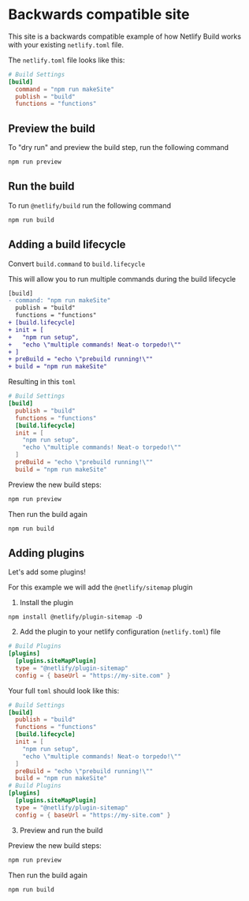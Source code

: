 # Backwards compatible site

This site is a backwards compatible example of how Netlify Build works with your existing `netlify.toml` file.

The `netlify.toml` file looks like this:

```toml
# Build Settings
[build]
  command = "npm run makeSite"
  publish = "build"
  functions = "functions"
```

## Preview the build

To "dry run" and preview the build step, run the following command

```bash
npm run preview
```

## Run the build

To run `@netlify/build` run the following command

```bash
npm run build
```

## Adding a build lifecycle

Convert `build.command` to `build.lifecycle`

This will allow you to run multiple commands during the build lifecycle

```diff
[build]
- command: "npm run makeSite"
  publish = "build"
  functions = "functions"
+ [build.lifecycle]
+ init = [
+   "npm run setup",
+   "echo \"multiple commands! Neat-o torpedo!\""
+ ]
+ preBuild = "echo \"prebuild running!\""
+ build = "npm run makeSite"
```

Resulting in this `toml`

```toml
# Build Settings
[build]
  publish = "build"
  functions = "functions"
  [build.lifecycle]
  init = [
    "npm run setup",
    "echo \"multiple commands! Neat-o torpedo!\""
  ]
  preBuild = "echo \"prebuild running!\""
  build = "npm run makeSite"
```

Preview the new build steps:

```bash
npm run preview
```

Then run the build again

```bash
npm run build
```

## Adding plugins

Let's add some plugins!

For this example we will add the `@netlify/sitemap` plugin

1. Install the plugin

```
npm install @netlify/plugin-sitemap -D
```

2. Add the plugin to your netlify configuration (`netlify.toml`) file

```toml
# Build Plugins
[plugins]
  [plugins.siteMapPlugin]
  type = "@netlify/plugin-sitemap"
  config = { baseUrl = "https://my-site.com" }
```

Your full `toml` should look like this:

```toml
# Build Settings
[build]
  publish = "build"
  functions = "functions"
  [build.lifecycle]
  init = [
    "npm run setup",
    "echo \"multiple commands! Neat-o torpedo!\""
  ]
  preBuild = "echo \"prebuild running!\""
  build = "npm run makeSite"
# Build Plugins
[plugins]
  [plugins.siteMapPlugin]
  type = "@netlify/plugin-sitemap"
  config = { baseUrl = "https://my-site.com" }
```

3. Preview and run the build

Preview the new build steps:

```bash
npm run preview
```

Then run the build again

```bash
npm run build
```
